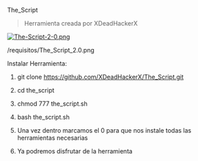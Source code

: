 The_Script

> Herramienta creada por XDeadHackerX

[![The-Script-2-0.png](https://i.postimg.cc/nLGQ0SMP/The-Script-2-0.png)](https://postimg.cc/hJhjGrLL)

/requisitos/The_Script_2.0.png

Instalar Herramienta:

1) git clone https://github.com/XDeadHackerX/The_Script.git

2) cd the_script

3) chmod 777 the_script.sh

4) bash the_script.sh

5) Una vez dentro marcamos el 0 para que nos instale todas las herramientas necesarias

6) Ya podremos disfrutar de la herramienta
